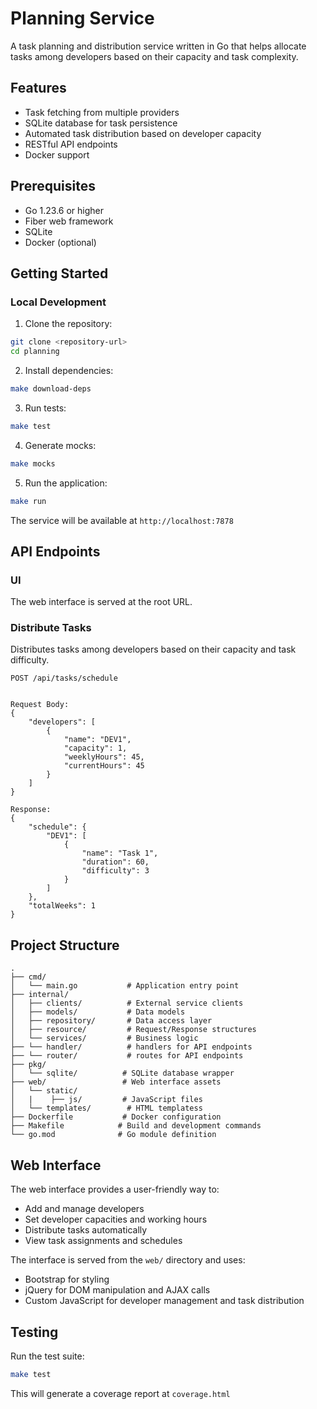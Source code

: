 # Planning Service

A task planning and distribution service written in Go that helps allocate tasks among developers based on their capacity and task complexity.

## Features

- Task fetching from multiple providers
- SQLite database for task persistence
- Automated task distribution based on developer capacity
- RESTful API endpoints
- Docker support

## Prerequisites

- Go 1.23.6 or higher
- Fiber web framework
- SQLite
- Docker (optional)

## Getting Started

### Local Development

1. Clone the repository:
```bash
git clone <repository-url>
cd planning
```

2. Install dependencies:
```bash
make download-deps
```

3. Run tests:
```bash
make test
```

4. Generate mocks:
```bash
make mocks
```

5. Run the application:
```bash
make run
```

The service will be available at `http://localhost:7878`

## API Endpoints

### UI

The web interface is served at the root URL.


### Distribute Tasks

Distributes tasks among developers based on their capacity and task difficulty.

```
POST /api/tasks/schedule


Request Body:
{
    "developers": [
        {
            "name": "DEV1",
            "capacity": 1,
            "weeklyHours": 45,
            "currentHours": 45
        }
    ]
}

Response:
{
    "schedule": {
        "DEV1": [
            {
                "name": "Task 1",
                "duration": 60,
                "difficulty": 3
            }
        ]
    },
    "totalWeeks": 1
}
```

## Project Structure

```
.
├── cmd/
│   └── main.go           # Application entry point
├── internal/
│   ├── clients/          # External service clients
│   ├── models/           # Data models
│   ├── repository/       # Data access layer
│   ├── resource/         # Request/Response structures
│   └── services/         # Business logic
├── └── handler/          # handlers for API endpoints
├── └── router/           # routes for API endpoints  
├── pkg/
│   └── sqlite/          # SQLite database wrapper
├── web/                 # Web interface assets
│   └── static/
│   |    ├── js/         # JavaScript files
│   └── templates/        # HTML templatess
├── Dockerfile           # Docker configuration
├── Makefile            # Build and development commands
└── go.mod              # Go module definition
```

## Web Interface

The web interface provides a user-friendly way to:
- Add and manage developers
- Set developer capacities and working hours
- Distribute tasks automatically
- View task assignments and schedules

The interface is served from the `web/` directory and uses:
- Bootstrap for styling
- jQuery for DOM manipulation and AJAX calls
- Custom JavaScript for developer management and task distribution

## Testing

Run the test suite:

```bash
make test
```

This will generate a coverage report at `coverage.html`
